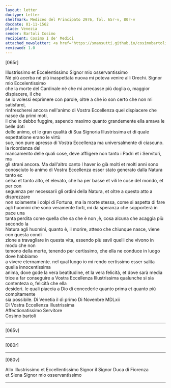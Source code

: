 ```yaml
---
layout: letter
doctype: Letter
shelfmark: Mediceo del Principato 2976, fol. 65r-v, 80r-v
docdate: 01-11-1562
place: Venezia
sender: Bartoli Cosimo
recipient: Cosimo I de' Medici
attached_newsletter: <a href="https://smansutti.github.io/cosimobartoli/texts/3079_023/">3079_023</a>
reviewed: 1.0
---
```


[065r]  
  
  
Illustrissimo et Eccelentissimo Signor mio osservantissimo  
Né più acerba né più inaspettata nuova mi poteva venire alli Orechi. Signor mio Eccelentissimo  
che la morte del Cardinale né che mi arrecasse più doglia o, maggior dispiacere, il che  
se io volessi esprimere con parole, oltre a che io son certo che non mi satisfarei,  
rinfrescherei ancora nell'animo di Vostra Eccellenza quel dispiacere che nasce da primi moti,  
il che io debbo fuggire, sapendo maximo quanto grandemente ella amava le belle doti  
dello animo, et le gran qualità di Sua Signoria Illustrissima et di quale espettatione erano le virtù  
sue, non pure apresso di Vostra Eccellenza ma universalmente di ciascuno. la ricordanza del  
mancamento delle quali cose, deve affligere non tanto i Padri et i Servitori, ma  
gli strani ancora. Ma dall'altro canto l haver io già molti et molti anni sono  
conosciuto lo animo di Vostra Eccellenza esser stato generato dalla Natura tanto ec  
celso et tanto alto, et elevato, che ha per basse et vili le cose del mondo, et per con  
seguenza per necessarii gli ordini della Natura, et oltre a questo atto a disprezzare  
non solamente i colpi di Fortuna, ma la morte stessa, come si aspetta di fare  
agli huomini che sono veramente forti, mi da speranza che sopporterà in pace una  
tanta perdita come quella che sa che è non ,è, cosa alcuna che acaggia più secondo la  
Natura agli huomini, quanto è, il morire, atteso che chiunque nasce, viene con questa condi  
zione a travagliare in questa vita, essendo più savii quelli che vivono in modo che non  
temono della morte, tenendo per certissimo, che ella ne conduce in luogo dove habbiamo  
a vivere eternamente. nel qual luogo io mi rendo certissimo esser salita quella innocentissima  
anima, dove gode la vera beatitudine, et la vera felicità, et dove sarà media  
trice a far conseguire a Vostra Eccellenza Illustrissima qualunche si sia contenteza o, felicità che ella  
desideri. le quali piaccia a Dio di concederle quanto prima et quanto più compitamente  
sia possibile. Di Venetia il dì primo Di Novenbre MDLxii  
Di Vostra Eccellenza Illustrissima  
Affectionatissimo Servitore  
Cosimo bartoli  
  
---  

[065v]  
  
  
  
---  

[080r]  
  
  
  
---  

[080v]  
  
  
Allo Illustrissimo et Eccellentissimo Signor il Signor Duca di Fiorenza  
et Siena Signor mio osservantissimo  
  
---  

